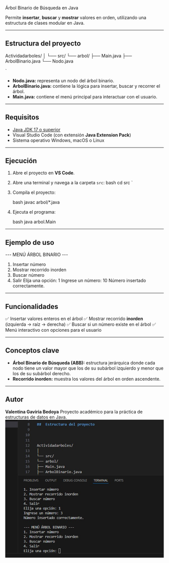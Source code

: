  Árbol Binario de Búsqueda en Java

Permite **insertar**, **buscar** y **mostrar** valores en orden, utilizando una estructura de clases modular en Java.

---

##  Estructura del proyecto



Actividadarboles/
│
└── src/
└── arbol/
├── Main.java
├── ArbolBinario.java
└── Nodo.java

`

- **Nodo.java:** representa un nodo del árbol binario.  
- **ArbolBinario.java:** contiene la lógica para insertar, buscar y recorrer el árbol.  
- **Main.java:** contiene el menú principal para interactuar con el usuario.

---

##  Requisitos

- [Java JDK 17 o superior](https://www.oracle.com/java/technologies/downloads/)
- Visual Studio Code (con extensión **Java Extension Pack**)
- Sistema operativo Windows, macOS o Linux

---

##  Ejecución

1. Abre el proyecto en **VS Code**.
2. Abre una terminal y navega a la carpeta `src`:
   bash
   cd src
`

3. Compila el proyecto:

   bash
   javac arbol/*.java
   
4. Ejecuta el programa:

   bash
   java arbol.Main
   

---

##  Ejemplo de uso


--- MENÚ ÁRBOL BINARIO ---
1. Insertar número
2. Mostrar recorrido inorden
3. Buscar número
4. Salir
Elija una opción: 1
Ingrese un número: 10
Número insertado correctamente.


---

##  Funcionalidades

✅ Insertar valores enteros en el árbol
✅ Mostrar recorrido **inorden** (izquierda → raíz → derecha)
✅ Buscar si un número existe en el árbol
✅ Menú interactivo con opciones para el usuario

---

##  Conceptos clave

* **Árbol Binario de Búsqueda (ABB):** estructura jerárquica donde cada nodo tiene un valor mayor que los de su subárbol izquierdo y menor que los de su subárbol derecho.
* **Recorrido inorden:** muestra los valores del árbol en orden ascendente.

---

##  Autor

**Valentina Gaviria Bedoya**
Proyecto académico para la práctica de estructuras de datos en Java.
![alt text](image.png)
